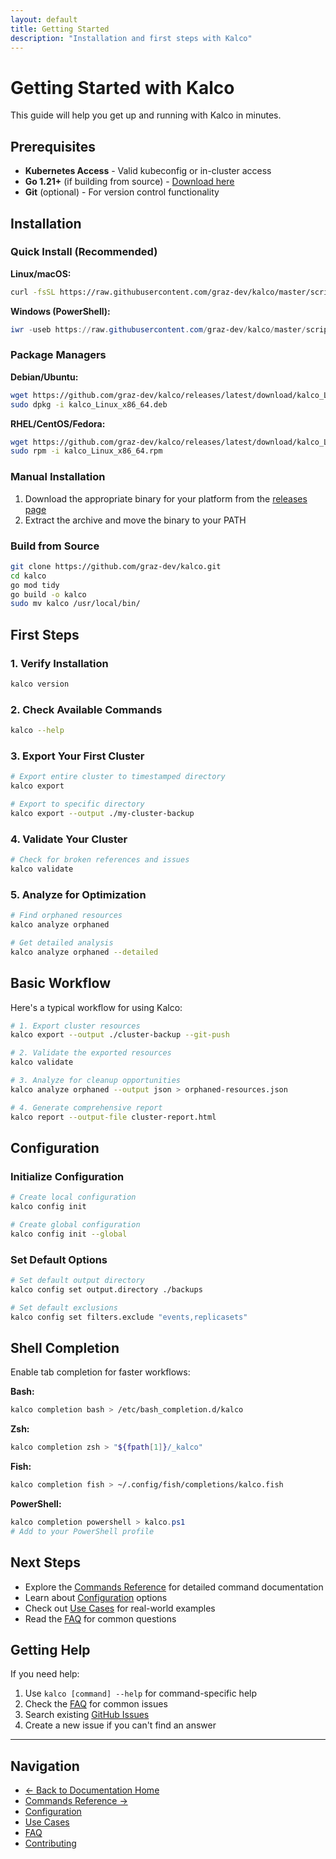 ```yaml
---
layout: default
title: Getting Started
description: "Installation and first steps with Kalco"
---
```


# Getting Started with Kalco

This guide will help you get up and running with Kalco in minutes.

## Prerequisites

- **Kubernetes Access** - Valid kubeconfig or in-cluster access
- **Go 1.21+** (if building from source) - [Download here](https://golang.org/dl/)
- **Git** (optional) - For version control functionality

## Installation

### Quick Install (Recommended)

**Linux/macOS:**
```bash
curl -fsSL https://raw.githubusercontent.com/graz-dev/kalco/master/scripts/install.sh | bash
```

**Windows (PowerShell):**
```powershell
iwr -useb https://raw.githubusercontent.com/graz-dev/kalco/master/scripts/install.ps1 | iex
```

### Package Managers

**Debian/Ubuntu:**
```bash
wget https://github.com/graz-dev/kalco/releases/latest/download/kalco_Linux_x86_64.deb
sudo dpkg -i kalco_Linux_x86_64.deb
```

**RHEL/CentOS/Fedora:**
```bash
wget https://github.com/graz-dev/kalco/releases/latest/download/kalco_Linux_x86_64.rpm
sudo rpm -i kalco_Linux_x86_64.rpm
```

### Manual Installation

1. Download the appropriate binary for your platform from the [releases page](https://github.com/graz-dev/kalco/releases)
2. Extract the archive and move the binary to your PATH

### Build from Source

```bash
git clone https://github.com/graz-dev/kalco.git
cd kalco
go mod tidy
go build -o kalco
sudo mv kalco /usr/local/bin/
```

## First Steps

### 1. Verify Installation

```bash
kalco version
```

### 2. Check Available Commands

```bash
kalco --help
```

### 3. Export Your First Cluster

```bash
# Export entire cluster to timestamped directory
kalco export

# Export to specific directory
kalco export --output ./my-cluster-backup
```

### 4. Validate Your Cluster

```bash
# Check for broken references and issues
kalco validate
```

### 5. Analyze for Optimization

```bash
# Find orphaned resources
kalco analyze orphaned

# Get detailed analysis
kalco analyze orphaned --detailed
```

## Basic Workflow

Here's a typical workflow for using Kalco:

```bash
# 1. Export cluster resources
kalco export --output ./cluster-backup --git-push

# 2. Validate the exported resources
kalco validate

# 3. Analyze for cleanup opportunities
kalco analyze orphaned --output json > orphaned-resources.json

# 4. Generate comprehensive report
kalco report --output-file cluster-report.html
```

## Configuration

### Initialize Configuration

```bash
# Create local configuration
kalco config init

# Create global configuration
kalco config init --global
```

### Set Default Options

```bash
# Set default output directory
kalco config set output.directory ./backups

# Set default exclusions
kalco config set filters.exclude "events,replicasets"
```

## Shell Completion

Enable tab completion for faster workflows:

**Bash:**
```bash
kalco completion bash > /etc/bash_completion.d/kalco
```

**Zsh:**
```bash
kalco completion zsh > "${fpath[1]}/_kalco"
```

**Fish:**
```bash
kalco completion fish > ~/.config/fish/completions/kalco.fish
```

**PowerShell:**
```powershell
kalco completion powershell > kalco.ps1
# Add to your PowerShell profile
```

## Next Steps

- Explore the [Commands Reference](commands/index.md) for detailed command documentation
- Learn about [Configuration](configuration.md) options
- Check out [Use Cases](use-cases.md) for real-world examples
- Read the [FAQ](faq.md) for common questions

## Getting Help

If you need help:

1. Use `kalco [command] --help` for command-specific help
2. Check the [FAQ](faq.md) for common issues
3. Search existing [GitHub Issues](https://github.com/graz-dev/kalco/issues)
4. Create a new issue if you can't find an answer

---

## Navigation

- [← Back to Documentation Home](index.md)
- [Commands Reference →](commands/index.md)
- [Configuration](configuration.md)
- [Use Cases](use-cases.md)
- [FAQ](faq.md)
- [Contributing](contributing.md)